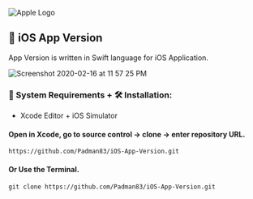 ![Apple Logo](https://user-images.githubusercontent.com/45048950/73131198-bca1e580-4041-11ea-8f8d-ebfd844f0e64.png) 

## 📱 iOS App Version

App Version is written in Swift language for iOS Application.

![Screenshot 2020-02-16 at 11 57 25 PM](https://user-images.githubusercontent.com/45048950/74608013-a0610800-5118-11ea-819e-7d9b63ca3fdf.png)

### 🧰 System Requirements + 🛠️ Installation:

* Xcode Editor +  iOS Simulator

#### Open in Xcode, go to source control -> clone -> enter repository URL.

```
https://github.com/Padman83/iOS-App-Version.git
```

#### Or Use the Terminal.

```
git clone https://github.com/Padman83/iOS-App-Version.git
```

